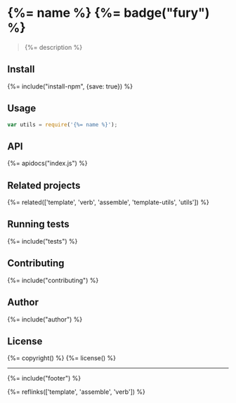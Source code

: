 # {%= name %} {%= badge("fury") %}

> {%= description %}

## Install
{%= include("install-npm", {save: true}) %}

## Usage

```js
var utils = require('{%= name %}');
```

## API
{%= apidocs("index.js") %}

## Related projects
{%= related(['template', 'verb', 'assemble', 'template-utils', 'utils']) %}  

## Running tests
{%= include("tests") %}

## Contributing
{%= include("contributing") %}

## Author
{%= include("author") %}

## License
{%= copyright() %}
{%= license() %}

***

{%= include("footer") %}

{%= reflinks(['template', 'assemble', 'verb']) %}